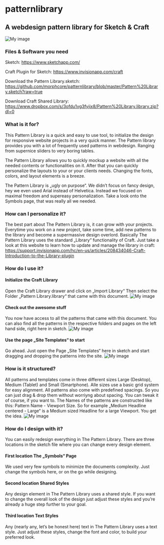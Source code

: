 # patternlibrary
## A webdesign pattern library for Sketch & Craft

![My image](http://clients.florianbredl.info/patternlibrary/a.png)

### Files & Software you need
Sketch: https://www.sketchapp.com/

Craft Plugin for Sketch: https://www.invisionapp.com/craft

Download the Pattern Library.sketch: https://github.com/morphcore/patternlibrary/blob/master/Pattern%20Library.sketch?raw=true

Download Craft Shared Library: https://www.dropbox.com/s/3ofdu1vg3fyjix8/Pattern%20Library.library.zip?dl=0

### What is it for?
This Pattern Library is a quick and easy to use tool, to initialize the design for responsive website projects in a very quick manner. The Pattern library provides you with a lot of frequently used patterns in webdesign. Ranging from supernice sliders to very boring tables.

The Pattern Library allows you to quickly mockup a website with all the needed contents or functionalities on it. After that you can quickly personalize the layouts to your or your clients needs. Changing the fonts, colors, and layout elements is a breeze.

The Pattern Library is „ugly on purpose“. We didn’t focus on fancy design, hey we even used Arial instead of Helvetica. Instead we focused on maximal freedom and supereasy personalization. Take a look onto the Symbols page, that was really all we needed.

### How can I personalize it?
The best part about The Pattern Library is, it can grow with your projects. Everytime you work on a new project, take some time, add new patterns to the library and become a supermassive design overlord. Basically The Pattern Library uses the standard „Library“ functionality of Craft. Just take a look at this website to learn how to update and manage the library in craft:
https://support.invisionapp.com/hc/en-us/articles/208434046-Craft-Introduction-to-the-Library-plugin

### How do I use it?
#### Initialize the Craft Library
Open the Craft Library drawer and click on „Import Library“ Then select the Folder „Pattern Library.library“ that came with this document.
![My image](http://clients.florianbredl.info/patternlibrary/b.png)

#### Check out the awesome stuff
You now have access to all the patterns that came with this document. You can also find all the patterns in the respective folders and pages on the left hand side, right here in sketch.
![My image](http://clients.florianbredl.info/patternlibrary/c.png)

#### Use the page „Site Templates“ to start
Go ahead. Just open the Page „Site Templates“ here in sketch and start dragging and dropping the patterns into the site.
![My image](http://clients.florianbredl.info/patternlibrary/d.png)

### How is it structured?
All patterns and templates come in three different sizes Large (Desktop), Medium (Tablet) and Small (Smartphone). Alle sizes use a basic grid system for easy alignment. All patterns also come with predefined spacings. So you can just drag & drop them without worriyng about spacing. You can tweak it of course, if you want to. The Names of the patterns are constructed like this: Pattern Name - Viewport Size.
So for example „Medium Headline centered - Large“ is a Medium sized Headline for a large Viewport. You get the idea.
![My image](http://clients.florianbredl.info/patternlibrary/e.png)

### How do I design with it?
You can easily redesign everything in The Pattern Library. There are three locations in the sketch file where you can change every design element.

#### First location The „Symbols“ Page
We used very few symbols to minimize the documents complexity.
Just change the symbols here, or on the go while designing.

#### Second location Shared Styles
Any design element in The Pattern Library uses a shared style. If you want to change the overall look of the design just adjust these styles and you’re already a huge step further to your goal.

#### Third location Text Styles
Any (nearly any, let’s be honest here) text in The Pattern Library uses a text style. Just adjust these styles, change the font and color, to build your preferred look.

